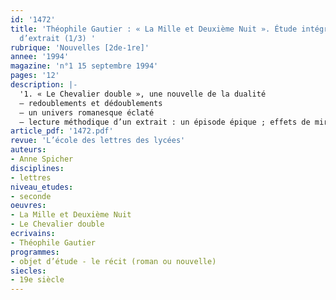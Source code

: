 ```yaml
---
id: '1472'
title: 'Théophile Gautier : « La Mille et Deuxième Nuit ». Étude intégrale et étude
  d’extrait (1/3) '
rubrique: 'Nouvelles [2de-1re]'
annee: '1994'
magazine: 'n°1 15 septembre 1994'
pages: '12'
description: |-
  '1. « Le Chevalier double », une nouvelle de la dualité
  – redoublements et dédoublements
  – un univers romanesque éclaté
  – lecture méthodique d’un extrait : un épisode épique ; effets de miroir et signification symbolique du combat'
article_pdf: '1472.pdf'
revue: 'L’école des lettres des lycées'
auteurs:
- Anne Spicher
disciplines:
- lettres
niveau_etudes:
- seconde
oeuvres:
- La Mille et Deuxième Nuit
- Le Chevalier double
ecrivains:
- Théophile Gautier
programmes:
- objet d’étude - le récit (roman ou nouvelle)
siecles:
- 19e siècle
---
```

